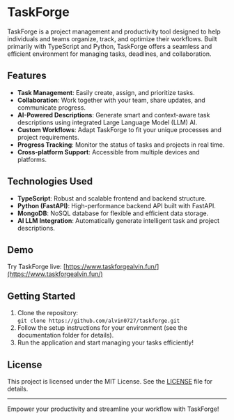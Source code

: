 # TaskForge

TaskForge is a project management and productivity tool designed to help individuals and teams organize, track, and optimize their workflows. Built primarily with TypeScript and Python, TaskForge offers a seamless and efficient environment for managing tasks, deadlines, and collaboration.

## Features

- **Task Management**: Easily create, assign, and prioritize tasks.
- **Collaboration**: Work together with your team, share updates, and communicate progress.
- **AI-Powered Descriptions**: Generate smart and context-aware task descriptions using integrated Large Language Model (LLM) AI.
- **Custom Workflows**: Adapt TaskForge to fit your unique processes and project requirements.
- **Progress Tracking**: Monitor the status of tasks and projects in real time.
- **Cross-platform Support**: Accessible from multiple devices and platforms.

## Technologies Used

- **TypeScript**: Robust and scalable frontend and backend structure.
- **Python (FastAPI)**: High-performance backend API built with FastAPI.
- **MongoDB**: NoSQL database for flexible and efficient data storage.
- **AI LLM Integration**: Automatically generate intelligent task and project descriptions.

## Demo

Try TaskForge live: [https://www.taskforgealvin.fun/](https://www.taskforgealvin.fun/)

## Getting Started

1. Clone the repository:  
   `git clone https://github.com/alvin0727/taskforge.git`
2. Follow the setup instructions for your environment (see the documentation folder for details).
3. Run the application and start managing your tasks efficiently!

## License

This project is licensed under the MIT License. See the [LICENSE](LICENSE) file for details.

---

Empower your productivity and streamline your workflow with TaskForge!